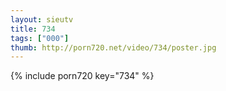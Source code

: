 ```yaml
--- 
layout: sieutv
title: 734
tags: ["000"]
thumb: http://porn720.net/video/734/poster.jpg
---
```

{% include porn720 key="734" %} 

